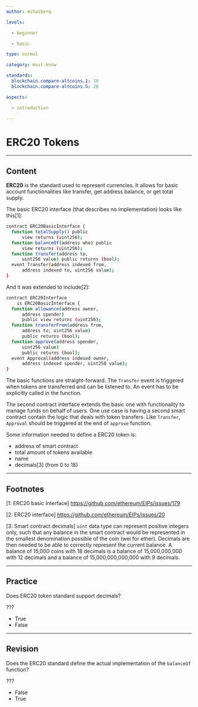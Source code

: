 ```yaml
---
author: mihaiberq

levels:

  - beginner

  - basic

type: normal

category: must-know

standards:
  blockchain.compare-altcoins.1: 10
  blockchain.compare-altcoins.5: 20

aspects:

  - introduction

---
```

# ERC20 Tokens

---
## Content

**ERC20** is the standard used to represent currencies. It allows for basic account functionalities like transfer, get address balance, or get total supply.
             	
The basic ERC20 interface (that describes no implementation) looks like this[1]:
             	
```bash
contract ERC20BasicInterface {
  function totalSupply() public
	  view returns (uint256);
  function balanceOf(address who) public
	  view returns (uint256);
  function transfer(address to,
	  uint256 value) public returns (bool);
  event Transfer(address indexed from,
	  address indexed to, uint256 value);
}
```
             	
And it was extended to include[2]:
             	
```bash
contract ERC20Interface
	is ERC20BasicInterface {
  function allowance(address owner,
	  address spender)
	  public view returns (uint256);
  function transferFrom(address from,
	  address to, uint256 value)
	  public returns (bool);
  function approve(address spender,
	  uint256 value)
	  public returns (bool);
  event Approval(address indexed owner,
	  address indexed spender, uint256 value);
}
```
             	
The basic functions are straight-forward. The `Transfer` event is triggered when tokens are transferred and can be listened to. An event has to be explicitly called in the function.
             	
The second contract interface extends the basic one with functionality to manage funds on behalf of users. One use case is having a second smart contract contain the logic that deals with token transfers. Like `Transfer`, `Approval` should be triggered at the end of `approve` function.
             	
Some information needed to define a ERC20 token is:
- address of smart contract
- total amount of tokens available
- name
- decimals[3] (from 0 to 18)


---
## Footnotes
[1: ERC20 basic interface]
https://github.com/ethereum/EIPs/issues/179

[2: ERC20 interface]
https://github.com/ethereum/EIPs/issues/20

[3: Smart contract decimals]
`uint` data type can represent positive integers only, such that any balance in the smart contract would be represented in the smallest denomination possible of the coin (wei for ether). Decimals are then needed to be able to correctly represent the current balance. A balance of 15,000 coins with 18 decimals is a balance of 15,000,000,000 with 12 decimals and a balance of 15,000,000,000,000 with 9 decimals.

---
## Practice

Does ERC20 token standard support decimals?

???

* True
* False

---
## Revision

Does the ERC20 standard define the actual implementation of the `balanceOf` function?

???

* False
* True